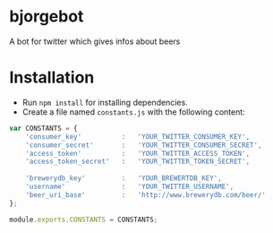 # bjorgebot
A bot for twitter which gives infos about beers

# Installation

- Run `npm install` for installing dependencies.
- Create a file named `constants.js` with the following content:

```javascript
var CONSTANTS = {
	'consumer_key'			: 	'YOUR_TWITTER_CONSUMER_KEY',
	'consumer_secret'		:	'YOUR_TWITTER_CONSUMER_SECRET',
	'access_token'			:	'YOUR_TWITTER_ACCESS_TOKEN',
	'access_token_secret'	:	'YOUR_TWITTER_TOKEN_SECRET',
	
	'brewerydb_key'			:	'YOUR_BREWERTDB_KEY',
	'username'				:	'YOUR_TWITTER_USERNAME',
	'beer_uri_base' 		:	'http://www.brewerydb.com/beer/'
};

module.exports.CONSTANTS = CONSTANTS;
```

